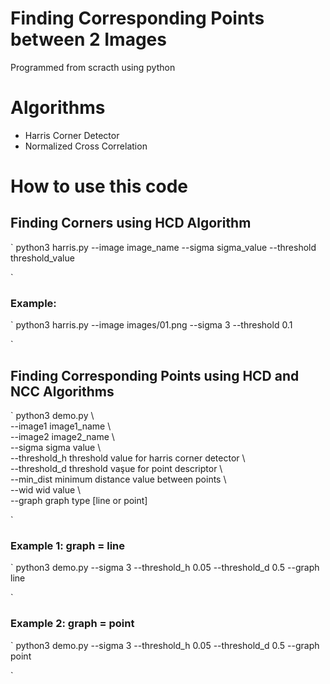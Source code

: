 # Finding Corresponding Points between 2 Images
Programmed from scracth using python  
# Algorithms
- Harris Corner Detector  
- Normalized Cross Correlation  
# How to use this code
## Finding Corners using HCD Algorithm
`
 python3 harris.py --image image_name --sigma sigma_value --threshold threshold_value  
 
`
### Example:
`
 python3 harris.py --image images/01.png --sigma 3 --threshold 0.1
 
`   
## Finding Corresponding Points using HCD and NCC Algorithms
`
python3 demo.py \  
	     --image1        image1_name    \  
       --image2        image2_name    \  
       --sigma         sigma value    \  
       --threshold_h   threshold value for harris corner detector \  
       --threshold_d   threshold vaşue for point descriptor       \  
       --min_dist      minimum distance value between points      \  
       --wid           wid value                                  \  
       --graph         graph type [line or point]                  
         
`
### Example 1: graph = line

`
python3 demo.py --sigma 3 --threshold_h 0.05 --threshold_d 0.5 --graph line

`

### Example 2: graph = point

`
python3 demo.py --sigma 3 --threshold_h 0.05 --threshold_d 0.5 --graph point

`
